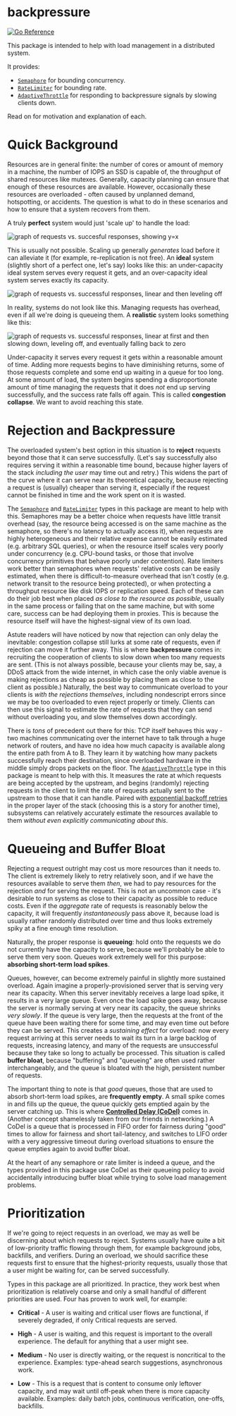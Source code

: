 # backpressure

[![Go Reference](https://pkg.go.dev/badge/github.com/bradenaw/backpressure.svg)](https://pkg.go.dev/github.com/bradenaw/backpressure)

This package is intended to help with load management in a distributed system.

It provides:

- [`Semaphore`](https://pkg.go.dev/github.com/bradenaw/backpressure#Semaphore) for bounding
  concurrency.
- [`RateLimiter`](https://pkg.go.dev/github.com/bradenaw/backpressure#RateLimiter) for bounding
  rate.
- [`AdaptiveThrottle`](https://pkg.go.dev/github.com/bradenaw/backpressure#AdaptiveThrottle) for
  responding to backpressure signals by slowing clients down.

Read on for motivation and explanation of each.

# Quick Background

Resources are in general finite: the number of cores or amount of memory in a machine, the number of
IOPS an SSD is capable of, the throughput of shared resources like mutexes. Generally, capacity
planning can ensure that enough of these resources are available. However, occasionally these
resources are overloaded - often caused by unplanned demand, hotspotting, or accidents. The question
is what to do in these scenarios and how to ensure that a system recovers from them.

A truly **perfect** system would just 'scale up' to handle the load:

![graph of requests vs. succesful responses, showing y=x](docs/perfect_system.png)

This is usually not possible. Scaling up generally _generates_ load before it can alleviate it (for
example, re-replication is not free). An **ideal** system (slightly short of a perfect one, let's
say) looks like this: an under-capacity ideal system serves every request it gets, and an
over-capacity ideal system serves exactly its capacity.

![graph of requests vs. successful responses, linear and then leveling off](docs/ideal_system.png)

In reality, systems do not look like this. Managing requests has overhead, even if all we're doing
is queueing them. A **realistic** system looks something like this:

![graph of requests vs. successful responses, linear at first and then slowing down, leveling off,
and eventually falling back to zero](docs/realistic_system.png)

Under-capacity it serves every request it gets within a reasonable amount of time. Adding more
requests begins to have diminishing returns, some of those requests complete and some end up waiting
in a queue for too long. At some amount of load, the system begins spending a disproportionate
amount of time managing the requests that it does _not_ end up serving successfully, and the success
rate falls off again. This is called **congestion collapse**. We want to avoid reaching this state.

# Rejection and Backpressure

The overloaded system's best option in this situation is to **reject** requests beyond those that it
can serve successfully. (Let's say successfully also requires serving it within a reasonable time
bound, because higher layers of the stack _including the user_ may time out and retry.) This widens
the part of the curve where it can serve near its theoretical capacity, because rejecting a request
is (usually) cheaper than serving it, especially if the request cannot be finished in time and the
work spent on it is wasted.

The [`Semaphore`](https://pkg.go.dev/github.com/bradenaw/backpressure#Semaphore) and
[`RateLimiter`](https://pkg.go.dev/github.com/bradenaw/backpressure#RateLimiter) types in this
package are meant to help with this. Semaphores may be a better choice when requests have little
transit overhead (say, the resource being accessed is on the same machine as the semaphore, so
there's no latency to actually access it), when requests are highly heterogeneous and their relative
expense cannot be easily estimated (e.g. arbitrary SQL queries), or when the resource itself scales
very poorly under concurrency (e.g. CPU-bound tasks, or those that involve concurrency primitives
that behave poorly under contention). Rate limiters work better than semaphores when requests'
relative costs can be easily estimated, when there is difficult-to-measure overhead that isn't
costly (e.g. network transit to the resource being protected), or when protecting a throughput
resource like disk IOPS or replication speed. Each of these can do their job best when placed _as
close to the resource as possible_, usually in the same process or failing that on the same machine,
but with some care, success can be had deploying them in proxies. This is because the resource
itself will have the highest-signal view of its own load.

Astute readers will have noticed by now that rejection can only delay the inevitable: congestion
collapse still lurks at some rate of requests, even if rejection can move it further away. This is
where **backpressure** comes in: recruiting the cooperation of clients to slow down when too many
requests are sent. (This is not always possible, because your clients may be, say, a DDoS attack
from the wide internet, in which case the only viable avenue is making rejections as cheap as
possible by placing them as close to the client as possible.) Naturally, the best way to communicate
overload to your clients is _with the rejections themselves_, including nondescript errors since we
may be too overloaded to even reject properly or timely. Clients can then use this signal to
estimate the rate of requests that they can send without overloading you, and slow themselves down
accordingly.

There is _tons_ of precedent out there for this: TCP itself behaves this way - two machines
communicating over the internet have to talk through a huge network of routers, and have no idea how
much capacity is available along the entire path from A to B. They learn it by watching how many
packets successfully reach their destination, since overloaded hardware in the middle simply drops
packets on the floor. The
[`AdaptiveThrottle`](https://pkg.go.dev/github.com/bradenaw/backpressure#AdaptiveThrottle) type in
this package is meant to help with this. It measures the rate at which requests are being accepted
by the upstream, and begins (randomly) rejecting requests in the client to limit the rate of
requests actually sent to the upstream to those that it can handle. Paired with [exponential backoff
retries](https://pkg.go.dev/github.com/bradenaw/retry) in the proper layer of the stack (choosing
this is a story for another time), subsystems can relatively accurately estimate the resources
available to them _without even explicitly communicating about this_.

# Queueing and Buffer Bloat

Rejecting a request outright may cost us more resources than it needs to. The client is extremely
likely to retry relatively soon, and if we have the resources available to serve them _then_, we had
to pay resources for the rejection _and_ for serving the request. This is not an uncommon case -
it's desirable to run systems as close to their capacity as possible to reduce costs. Even if the
_aggregate_ rate of requests is reasonably below the capacity, it will frequently _instantaneously_
pass above it, because load is usually rather randomly distributed over time and thus looks
extremely spiky at a fine enough time resolution.

Naturally, the proper response is **queueing**: hold onto the requests we do not currently have the
capacity to serve, because we'll probably be able to serve them very soon. Queues work extremely
well for this purpose: **absorbing short-term load spikes**.

Queues, however, can become extremely painful in slightly more sustained overload. Again imagine a
properly-provisioned server that is serving very near its capacity. When this server inevitably
receives a large load spike, it results in a very large queue. Even once the load spike goes away,
because the server is normally serving at very near its capacity, the queue shrinks _very slowly_.
If the queue is very large, then the requests at the front of the queue have been waiting there for
some time, and may even time out before they can be served. This creates a _sustaining effect_ for
overload: now every request arriving at this server needs to wait its turn in a large backlog of
requests, increasing latency, and many of the requests are unsuccessful because they take so long to
actually be processed. This situation is called **buffer bloat**, because "buffering" and "queueing"
are often used rather interchangeably, and the queue is bloated with the high, persistent number of
requests.

The important thing to note is that _good_ queues, those that are used to absorb short-term load
spikes, are **frequently empty**. A small spike comes in and fills up the queue, the queue quickly
gets emptied again by the server catching up. This is where [**Controlled Delay
(CoDel)**](https://datatracker.ietf.org/doc/html/rfc8289) comes in. (Another concept shamelessly
taken from our friends in networking.) A CoDel is a queue that is processed in FIFO order for
fairness during "good" times to allow for fairness and short tail-latency, and switches to LIFO
order with a very aggressive timeout during overload situations to ensure the queue empties again to
avoid buffer bloat.

At the heart of any semaphore or rate limiter is indeed a queue, and the types provided in this
package use CoDel as their queueing policy to avoid accidentally introducing buffer bloat while
trying to solve load management problems.

# Prioritization

If we're going to reject requests in an overload, we may as well be discerning about which requests
to reject. Systems usually have quite a bit of low-priority traffic flowing through them, for
example background jobs, backfills, and verifiers. During an overload, we should sacrifice these
requests first to ensure that the highest-priority requests, usually those that a user might be
waiting for, can be served successfully.

Types in this package are all prioritized. In practice, they work best when prioritization is
relatively coarse and only a small handful of different priorities are used. Four has proven to work
well, for example:

- **Critical** - A user is waiting and critical user flows are functional, if severely degraded, if
  only Critical requests are served.

- **High** - A user is waiting, and this request is important to the overall experience. The default
  for anything that a user might see.

- **Medium** - No user is directly waiting, or the request is noncritical to the experience.
  Examples: type-ahead search suggestions, asynchronous work.

- **Low** - This is a request that is content to consume only leftover capacity, and may wait until
  off-peak when there is more capacity available. Examples: daily batch jobs, continuous
  verification, one-offs, backfills.
